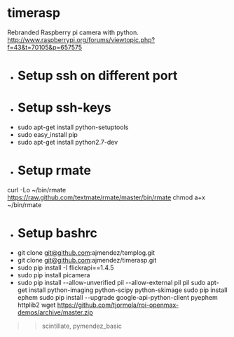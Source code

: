 timerasp
========

Rebranded Raspberry pi camera with python.
http://www.raspberrypi.org/forums/viewtopic.php?f=43&t=70105&p=657575

  * # Setup ssh on different port
  * # Setup ssh-keys
  * sudo apt-get install python-setuptools
  * sudo easy_install pip
  * sudo apt-get install python2.7-dev
  * # Setup rmate
  curl -Lo ~/bin/rmate https://raw.github.com/textmate/rmate/master/bin/rmate
  chmod a+x ~/bin/rmate
  * # Setup bashrc
  * git clone git@github.com:ajmendez/templog.git
  * git clone git@github.com:ajmendez/timerasp.git
  * sudo pip install -I flickrapi==1.4.5
  * sudo pip install picamera
  *  sudo pip install --allow-unverified pil --allow-external pil pil
  sudo apt-get install python-imaging python-scipy python-skimage 
  sudo pip install ephem
  sudo pip install --upgrade google-api-python-client pyephem httplib2
  wget https://github.com/tjormola/rpi-openmax-demos/archive/master.zip
  >> scintillate, pymendez_basic